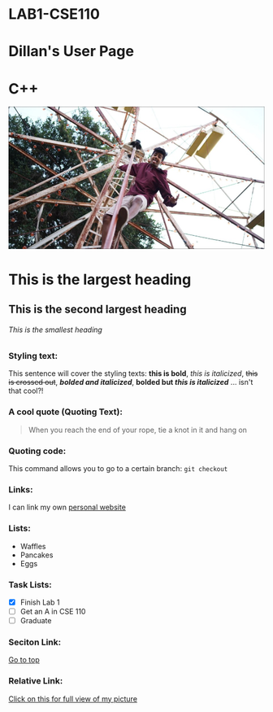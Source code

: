 # LAB1-CSE110
# Dillan's User Page
# C++

![](./picture/Slide3.jpg)

# This is the largest heading
## This is the second largest heading
###### This is the smallest heading

### Styling text:
This sentence will cover the styling texts: **this is bold**, *this is italicized*, ~~this is crossed out~~, ***bolded and italicized***, **bolded but _this is italicized_** ... isn't that cool?!

### A cool quote (Quoting Text): 
> When you reach the end of your rope, tie a knot in it and hang on

### Quoting code:
This command allows you to go to a certain branch: `git checkout`

### Links: 
I can link my own [personal website](https://dillanmerchant.github.io/website/)

### Lists: 
- Waffles 
- Pancakes 
- Eggs

### Task Lists: 
- [x] Finish Lab 1 
- [ ] Get an A in CSE 110 
- [ ] Graduate

### Seciton Link:
[Go to top](#LAB1-CSE110)

### Relative Link:
[Click on this for full view of my picture](./picture/Slide3.jpg)
